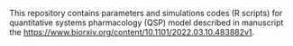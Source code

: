 This repository contains parameters and simulations codes (R scripts) for quantitative systems pharmacology (QSP) model described in manuscript the https://www.biorxiv.org/content/10.1101/2022.03.10.483882v1.
